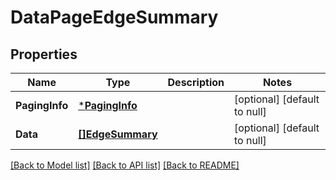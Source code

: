 # DataPageEdgeSummary

## Properties
Name | Type | Description | Notes
------------ | ------------- | ------------- | -------------
**PagingInfo** | [***PagingInfo**](PagingInfo.md) |  | [optional] [default to null]
**Data** | [**[]EdgeSummary**](edgeSummary.md) |  | [optional] [default to null]

[[Back to Model list]](../README.md#documentation-for-models) [[Back to API list]](../README.md#documentation-for-api-endpoints) [[Back to README]](../README.md)

